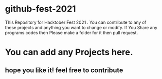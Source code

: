 # github-fest-2021
This Repository for Hacktober Fest 2021 . You can contribute to any of these projects and anything you want to change or modify.
If You Share any programs codes then Please make a folder for it then pull request.
# You can add any Projects here.
## hope you like it! feel free to contribute
